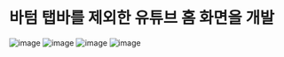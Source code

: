 # 바텀 탭바를 제외한 유튜브 홈 화면을 개발

![image](https://user-images.githubusercontent.com/58727771/165471855-45332f91-4668-4f5b-8a2c-5ed9b1d9ad1e.png)
![image](https://user-images.githubusercontent.com/58727771/165471880-1a398c73-4999-472d-9e1c-1e678a781764.png)
![image](https://user-images.githubusercontent.com/58727771/165471906-08ced650-8a45-4a27-9dec-0bf9df267548.png)
![image](https://user-images.githubusercontent.com/58727771/165471942-87fa8734-3edd-4f00-8306-6a6bfdc0a940.png)




